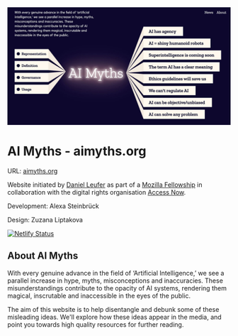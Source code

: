 <img src="./frontpage-jellyfish.jpg" alt="Screenshot AIMyths"/>

# AI Myths - aimyths.org

URL: [aimyths.org](aimyths.org)

Website initiated by [Daniel Leufer](https://daniel-leufer.com/) as part of a [Mozilla Fellowship](https://www.mozillapulse.org/profile/3147) in collaboration with the digital rights organisation [Access Now](https://www.accessnow.org/).

Development: Alexa Steinbrück

Design: Zuzana Liptakova

[![Netlify Status](https://api.netlify.com/api/v1/badges/11d51f77-504c-43a4-9e70-e376a7bfa451/deploy-status)](https://app.netlify.com/sites/aimyths/deploys)

## About AI Myths

With every genuine advance in the field of ‘Artificial Intelligence,’ we see a parallel increase in hype, myths, misconceptions and inaccuracies. These misunderstandings contribute to the opacity of AI systems, rendering them magical, inscrutable and inaccessible in the eyes of the public.

The aim of this website is to help disentangle and debunk some of these misleading ideas. We'll explore how these ideas appear in the media, and point you towards high quality resources for further reading.
